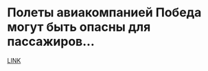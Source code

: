 # Полеты авиакомпанией Победа могут быть опасны для пассажиров…



[LINK](https://varlamov.ru/1470666.html)